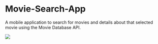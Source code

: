 # Movie-Search-App

A mobile application to search for movies and details about that selected movie using the Movie Database API.

<img src="https://github.com/erizilla/Movie-Search-App/blob/main/screensMovieBrowser.jpg"/>
